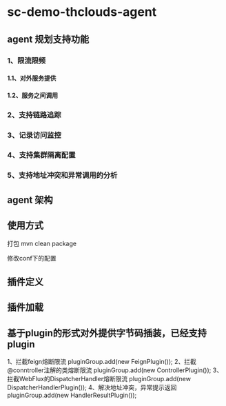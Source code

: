 # sc-demo-thclouds-agent

## agent 规划支持功能
### 1、限流限频
#### 1.1、对外服务提供
#### 1.2、服务之间调用
### 2、支持链路追踪
### 3、记录访问监控
### 4、支持集群隔离配置
### 5、支持地址冲突和异常调用的分析

## agent 架构


## 使用方式
打包
  mvn clean package

修改conf下的配置



## 插件定义


## 插件加载


## 基于plugin的形式对外提供字节码插装，已经支持plugin

1、拦截feign熔断限流                       pluginGroup.add(new FeignPlugin());
2、拦截@conntroller注解的类熔断限流          pluginGroup.add(new ControllerPlugin());
3、拦截WebFlux的DispatcherHandler熔断限流   pluginGroup.add(new DispatcherHandlerPlugin());
4、解决地址冲突，异常提示返回                 pluginGroup.add(new HandlerResultPlugin());






  

